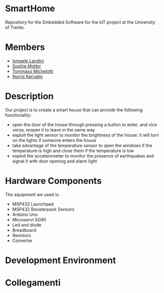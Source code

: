 # SmartHome
Repository for the Embedded Software for the IoT project at the University of Trento.

# Members
- [Ismaele Landini](https://github.com/Ismaele-landini)
- [Sophie Motter](https://github.com/sophiee03)
- [Tommaso Michelotti](https://github.com/Tommo-Tom)
- [Norris Kervatin](https://github.com/kerva17)

# Description
Our project is to create a smart house that can provide the following functionality:
- open the door of the house through pressing a button to enter, and vice versa, reopen it to leave in the same way
- exploit the light sensor to monitor the brightness of the house: it will turn on the lights if someone enters the house
- take advantage of the temperature sensor to open the windows if the temperature is high and close them if the temperature is low
- exploit the accelerometer to monitor the presence of earthquakes and signal it with door opening and alarm light

# Hardware Components
The equipment we used is:
- MSP432 Launchpad
- MSP432 Boosterpack Sensors
- Arduino Uno
- Microservi SG90
- Led and diode
- Breadboard
- Resistors
- Converter

# Development Environment


# Collegamenti


